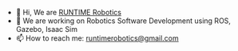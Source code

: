 - 👋 Hi, We are [RUNTIME Robotics](https://runtimerobotics.com/)
- 👀 We are working on Robotics Software Development using ROS, Gazebo, Isaac Sim
- 📫 How to reach me: runtimerobotics@gmail.com

